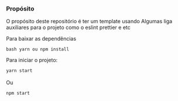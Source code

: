 ### Propósito
 O propósito deste repositório é ter um template usando
Algumas liga auxiliares para o projeto como o eslint prettier e etc


Para baixar as dependências 

``bash
 yarn ou npm install
``

Para iniciar o projeto:

``
 yarn start
``
<br>
<br>
Ou 

``
 npm start
``
